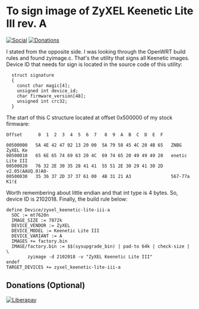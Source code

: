 # To sign image of ZyXEL Keenetic Lite III rev. A

[![Social](https://img.shields.io/badge/social-telegram-lightgray.svg)](https://teleg.run/c1ewd)
[![Donations](https://img.shields.io/badge/donations-Liberapay-green.svg)](https://liberapay.com/c1ewd/donate)

I stated from the opposite side. I was looking through the OpenWRT build rules and found zyimage.c. That's the utility that signs all Keenetic images. Device ID that needs for sign is located in the source code of this utility:

```
  struct signature
  {
    const char magic[4];
    unsigned int device_id;
    char firmware_version[48];
    unsigned int crc32;
  }
```

The start of this C structure located at offset 0x500000 of my stock firmware:

```
Offset      0  1  2  3  4  5  6  7   8  9  A  B  C  D  E  F

00500000   5A 4E 42 47 02 13 20 00  5A 79 58 45 4C 20 4B 65   ZNBG    ZyXEL Ke
00500010   65 6E 65 74 69 63 20 4C  69 74 65 20 49 49 49 20   enetic Lite III 
00500020   76 32 2E 30 35 28 41 41  55 51 2E 30 29 41 30 2D   v2.05(AAUQ.0)A0-
00500030   35 36 37 2D 37 37 61 00  4B 31 21 A3               567-77a K1!£
```

Worth remembering about little endian and that int type is 4 bytes. So, device ID is 2102018.
Finally, the build rule below:

```
define Device/zyxel_keenetic-lite-iii-a
  SOC := mt7620n
  IMAGE_SIZE := 7872k
  DEVICE_VENDOR := ZyXEL
  DEVICE_MODEL := Keenetic Lite III
  DEVICE_VARIANT := A
  IMAGES += factory.bin
  IMAGE/factory.bin := $$(sysupgrade_bin) | pad-to 64k | check-size | \
		zyimage -d 2102018 -v "ZyXEL Keenetic Lite III"
endef
TARGET_DEVICES += zyxel_keenetic-lite-iii-a
```

## Donations (Optional)

[![Liberapay](https://liberapay.com/assets/widgets/donate.svg)](https://liberapay.com/c1ewd/donate)
